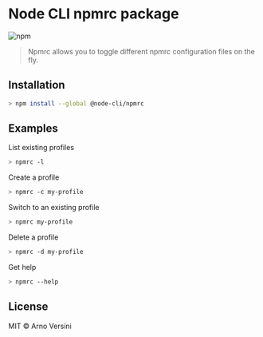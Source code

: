 # Node CLI npmrc package

![npm](https://img.shields.io/npm/v/@node-cli/npmrc?label=version&logo=npm)

> Npmrc allows you to toggle different npmrc configuration files on the fly.

## Installation

```sh
> npm install --global @node-cli/npmrc
```

## Examples

List existing profiles

```sh
> npmrc -l
```

Create a profile

```sh
> npmrc -c my-profile
```

Switch to an existing profile

```sh
> npmrc my-profile
```

Delete a profile

```sh
> npmrc -d my-profile
```

Get help

```sh
> npmrc --help
```

## License

MIT © Arno Versini
